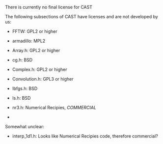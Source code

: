 There is currently no final license for CAST

The following subsections of CAST have licenses and are not developed by us:

- FFTW: GPL2 or higher
- armadillo: MPL2

- Array.h: GPL2 or higher
- cg.h: BSD
- Complex.h: GPL2 or higher
- Convolution.h: GPL3 or higher
- lbfgs.h: BSD
- ls.h: BSD
- nr3.h: Numerical Recipies, _COMMERCIAL_
- 

Somewhat unclear:
- interp_1d1.h: Looks like Numerical Recipies code, therefore commercial?
